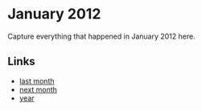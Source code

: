 # January 2012

Capture everything that happened in January 2012 here.

## Links
- [last month](calendar/months/2011-12.md)
- [next month](calendar/months/2012-02.md)
- [year](calendar/years/2012.md)